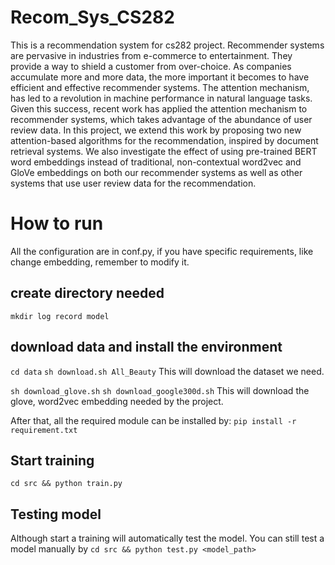 # Recom_Sys_CS282
This is a recommendation system for cs282 project. Recommender systems are pervasive in industries from e-commerce to entertainment. They provide a way to shield a customer from over-choice. As companies accumulate more and more data, the more important it becomes to have efficient and effective recommender systems. The attention mechanism, has led to a revolution in machine performance in natural language tasks. Given this success, recent work has applied the attention mechanism to recommender systems, which takes advantage of the abundance of user review data. In this project, we extend this work by proposing two new attention-based algorithms for the recommendation, inspired by document retrieval systems. We also investigate the effect of using pre-trained BERT word embeddings instead of traditional, non-contextual word2vec and GloVe embeddings on both our recommender systems as well as other systems that use user review data for the recommendation.

# How to run
All the configuration are in conf.py, if you have specific requirements, like change embedding, remember to modify it.

## create directory needed
`mkdir log record model`

## download data and install the environment
`cd data`
`sh download.sh All_Beauty` 
This will download the dataset we need.

`sh download_glove.sh`
`sh download_google300d.sh`
This will download the glove, word2vec embedding needed by the project.

After that, all the required module can be installed by:
`pip install -r requirement.txt`

## Start training
`cd src && python train.py`

## Testing model
Although start a training will automatically test the model. You can still test a model manually by
`cd src && python test.py <model_path>`